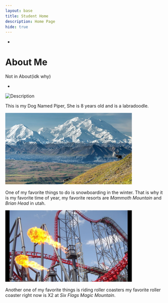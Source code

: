 ```yaml
---
layout: base
title: Student Home
description: Home Page
hide: true
---
```

-
# About Me 
Not in About(idk why)


-

<img src="images/IMG_5269 copy.JPG" alt="Description"
style="width:400px; height:auto;">

This is my Dog Named Piper, She is 8 years old and is a labradoodle.

<img src="images/Mountain.webp" alt="Description"
style="width:400px; height:auto;">

One of my favorite things to do is snowboarding in the winter. That is why it is my favorite time of year, my favorite resorts are <i>Mammoth Mountain</i>
 and <i>Brian Head</i> in utah.

<img src="images/x2.jpeg" alt="Description"
style="width:400px; height:auto;">

Another one of my favorite things is riding roller coasters my favorite roller coaster right now is X2 at <i>Six Flags Magic Mountain</i>.
